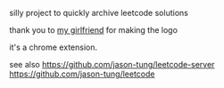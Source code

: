 silly project to quickly archive leetcode solutions

thank you to [my girlfriend](https://sharonchen.cargo.site) for making the logo

it's a chrome extension.

see also
https://github.com/jason-tung/leetcode-server
https://github.com/jason-tung/leetcode
